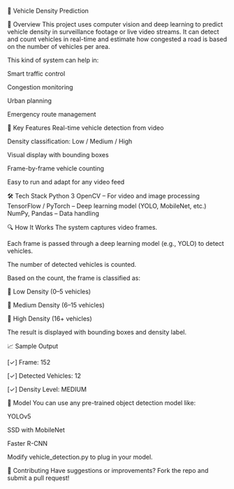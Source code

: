 🚗 Vehicle Density Prediction

📌 Overview
This project uses computer vision and deep learning to predict vehicle density in surveillance footage or live video streams. It can detect and count vehicles in real-time and estimate how congested a road is based on the number of vehicles per area.

This kind of system can help in:

Smart traffic control

Congestion monitoring

Urban planning

Emergency route management

🎯 Key Features
Real-time vehicle detection from video

Density classification: Low / Medium / High

Visual display with bounding boxes

Frame-by-frame vehicle counting

Easy to run and adapt for any video feed

🛠️ Tech Stack
Python 3
OpenCV – For video and image processing
TensorFlow / PyTorch – Deep learning model (YOLO, MobileNet, etc.)
NumPy, Pandas – Data handling

🔍 How It Works
The system captures video frames.

Each frame is passed through a deep learning model (e.g., YOLO) to detect vehicles.

The number of detected vehicles is counted.

Based on the count, the frame is classified as:

🚦 Low Density (0–5 vehicles)

🚧 Medium Density (6–15 vehicles)

🔴 High Density (16+ vehicles)

The result is displayed with bounding boxes and density label.

📈 Sample Output

[✓] Frame: 152

[✓] Detected Vehicles: 12

[✓] Density Level: MEDIUM

🧪 Model
You can use any pre-trained object detection model like:

YOLOv5

SSD with MobileNet

Faster R-CNN

Modify vehicle_detection.py to plug in your model.

🤝 Contributing
Have suggestions or improvements? Fork the repo and submit a pull request!


